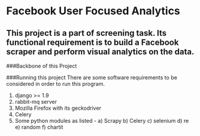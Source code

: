 # Facebook User Focused Analytics
## This project is a part of screening task. Its functional requirement is to build a Facebook scraper and perform visual analytics on the data.

###Backbone of this Project

###Running this project
There are some software requirements to be considered in order to run this program.
1. django >= 1.9
2. rabbit-mq server
3. Mozilla Firefox with its geckodriver
4. Celery
5. Some python modules as listed -
	a) Scrapy
	b) Celery
	c) selenium
	d) re
	e) random
	f) chartit